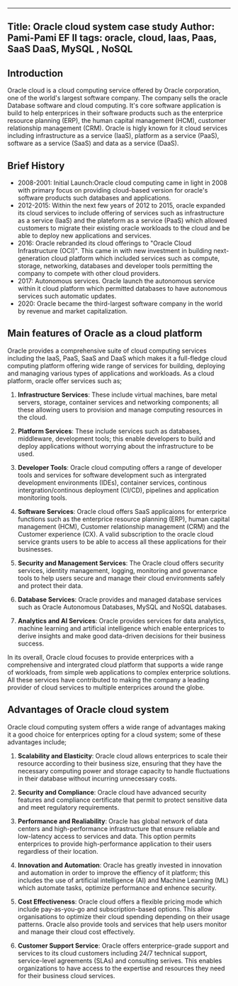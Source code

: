 ----
Title: Oracle cloud system case study
Author: Pami-Pami EF II
tags: oracle, cloud, Iaas, Paas, SaaS DaaS, MySQL , NoSQL
----

## Introduction

Oracle cloud is a cloud computing service offered by Oracle corporation, one of the world's largest software company. The company sells the oracle Database software and cloud computing. It's core software application is build to help enterprices in their software products such as the enterprice resource planning (ERP), the human capital management (HCM), customer relationship management (CRM).
Oracle is higly known for it cloud services including infrastructure as a service (IaaS), platform as a service (PaaS), software as a service (SaaS) and data as a service (DaaS).

## Brief History

- 2008-2001: Initial Launch:Oracle cloud computing came in light in 2008 with primary focus on providing cloud-based version for oracle's software products such databases and applications.
- 2012-2015: Within the next few years of 2012 to 2015, oracle expanded its cloud services to include offering of services such as infrastructure as a service (IaaS) and the plateform as a service (PaaS) which allowed customers to migrate their existing oracle workloads to the cloud and be able to deploy new applications and services.
- 2016: Oracle rebranded its cloud offerings to "Oracle Cloud Infrastructure (OCI)". This came in with new investment in building next-generation cloud platform which included services such as compute, storage, networking, databases and developer tools permitting the company to compete with other cloud providers.
- 2017: Autonomous services. Oracle launch the autonomous service within it cloud platform which permitted databases to have autonomous services such automatic updates.
- 2020: Oracle became the third-largest software company in the world by revenue and market capitalization.

## Main features of Oracle as a cloud platform

Oracle provides a comprehensive suite of cloud computing services including the IaaS, PaaS, SaaS and DaaS which makes it a full-fledge cloud computing platform offering wide range of services for building, deploying and managing various types of applications and workloads. As a cloud platform, oracle offer services such as;

1. **Infrastructure Services**: These include virtual machines, bare metal servers, storage, container services and networking components; all these allowing users to provision and manage computing resources in the cloud.

2. **Platform Services**: These include services such as databases, middleware, development tools; this enable developers to build and deploy applications without worrying about the infrastructure to be used.

3. **Developer Tools**: Oracle cloud computing offers a range of developer tools and services for software development such as intergrated development environments (IDEs), container services, continous intergration/continous deployment (CI/CD), pipelines and application monitoring tools.

4. **Software Services**: Oracle cloud offers SaaS applicaions for enterprice functions such as the enterprice resource planning (ERP), human capital management (HCM), Customer relationship management (CRM) and the Customer experience (CX). A valid subscription to the oracle cloud service grants users to be able to access all these applications for their businesses.

5. **Security and Management Services**: The Oracle cloud offers security services, identity management, logging, monitoring and governance tools to help users secure and manage their cloud environments safely and protect their data.

6. **Database Services**: Oracle provides and managed database services such as Oracle Autonomous Databases, MySQL and NoSQL databases.

7. **Analytics and AI Services**: Oracle provides services for data analytics, machine learning and artificial intelligence which enable enterprices to derive insights and make good data-driven decisions for their business success.

In its overall, Oracle cloud focuses to provide enterprices with a comprehensive and intergrated cloud platform that supports a wide range of workloads, from simple web applications to complex enterprice solutions. All these services have contributed to making the company a leading provider of cloud services to multiple enterprices around the globe.


## Advantages of Oracle cloud system

Oracle cloud computing system offers a wide range of advantages making it a good choice for enterprices opting for a cloud system; some of these advantages include;

1. **Scalability and Elasticity**: Oracle cloud allows enterprices to scale their resource according to their business size, ensuring that they have the necessary computing power and storage capacity to handle fluctuations in their database without incurring unnecessary costs.

2. **Security and Compliance**: Oracle cloud have advanced security features and compliance certificate that permit to protect sensitive data and meet regulatory requirements.

3. **Performance and Realiability**: Oracle has global network of data centers and high-performance infrastructure that ensure reliable and low-latency access to services and data. This option permits enterprices to provide high-performance application to their users regardless of their location.

4. **Innovation and Automation**: Oracle has greatly invested in innovation and automation in order to improve the effiency of it platform; this includes the use of artificial intelligence (AI) and Machine Learning (ML) which automate tasks, optimize performance and enhence security.

5. **Cost Effectiveness**: Oracle cloud offers a flexible pricing mode which include pay-as-you-go and subscription-based options. This allow organisations to optimize their cloud spending depending on their usage patterns. Oracle also provide tools and services that help users monitor and manage their cloud cost effectively.

6. **Customer Support Service**: Oracle offers enterprice-grade support and services to its cloud customers including 24/7 technical support, service-level agreements (SLAs) and consulting serives. This enables organizations to have access to the expertise and resources they need for their business cloud services.